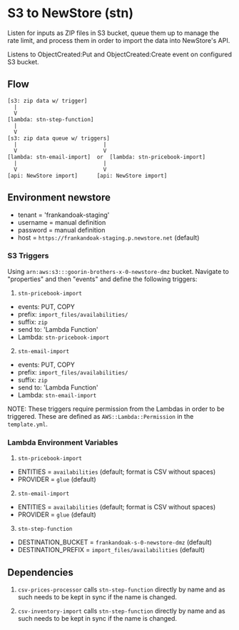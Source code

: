 # S3 to NewStore (stn)

Listen for inputs as ZIP files in S3 bucket, queue them up to manage the rate
limit, and process them in order to import the data into NewStore's API.

Listens to ObjectCreated:Put and ObjectCreated:Create event on configured S3 bucket.


## Flow

```
[s3: zip data w/ trigger]
  |
  V
[lambda: stn-step-function]
  |
  V
[s3: zip data queue w/ triggers]
  |                           |
  V                           V
[lambda: stn-email-import]  or  [lambda: stn-pricebook-import]
  |                           |
  V                           V
[api: NewStore import]      [api: NewStore import]
```

## Environment newstore
  - tenant = 'frankandoak-staging'
  - username = manual definition
  - password = manual definition
  - host = `https://frankandoak-staging.p.newstore.net` (default)

### S3 Triggers

Using `arn:aws:s3:::goorin-brothers-x-0-newstore-dmz` bucket. Navigate to "properties"
and then "events" and define the following triggers:

1. `stn-pricebook-import`
  - events: PUT, COPY
  - prefix: `import_files/availabilities/`
  - suffix: `zip`
  - send to: 'Lambda Function'
  - Lambda: `stn-pricebook-import`

2. `stn-email-import`
  - events: PUT, COPY
  - prefix: `import_files/availabilities/`
  - suffix: `zip`
  - send to: 'Lambda Function'
  - Lambda: `stn-email-import`

NOTE: These triggers require permission from the Lambdas in order to be
triggered. These are defined as `AWS::Lambda::Permission` in the `template.yml`.


### Lambda Environment Variables

1. `stn-pricebook-import`
  - ENTITIES = `availabilities` (default; format is CSV without spaces)
  - PROVIDER = `glue` (default)

2. `stn-email-import`
  - ENTITIES = `availabilities` (default; format is CSV without spaces)
  - PROVIDER = `glue` (default)

3. `stn-step-function`
  - DESTINATION_BUCKET = `frankandoak-s-0-newstore-dmz` (default)
  - DESTINATION_PREFIX = `import_files/availabilities` (default)



## Dependencies

1. `csv-prices-processor` calls `stn-step-function` directly by name
and as such needs to be kept in sync if the name is changed.

2. `csv-inventory-import` calls `stn-step-function` directly by name
and as such needs to be kept in sync if the name is changed.


